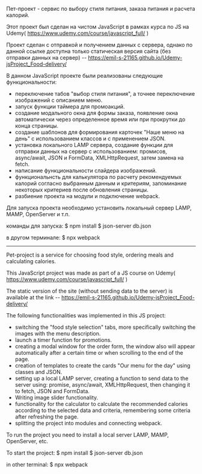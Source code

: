 Пет-проект - сервис по выбору стиля питания,  заказа питания и расчета калорий.

Этот проект был сделан на чистом JavaScript в рамках курса по JS на Udemy( https://www.udemy.com/course/javascript_full/ ) 

Проект сделан с отправкой и получением данных с сервера, однако по данной ссылке доступна только статическая версия сайта (без отправки данных на сервер) -- https://emil-s-21165.github.io/Udemy-jsProject_Food-delivery/ 

В данном JavaScript проекте были реализованы следующие функциональности:
- переключение табов "выбор стиля питания", а точнее переключение изображений с описанием  меню.
- запуск функции таймера для промоакций.
- создание модального окна для формы заказа, появление окна автоматически через определенное время или при прокрутки до конца страницы.
- создание шаблонов для формирования карточек "Наше меню на день" с использованием классов и c применением JSON.
- установка локального LAMP сервера, создание функции для отправки данных на сервер с использованием: промисов, async/await, JSON и FormData, 
  XMLHttpRequest, затем замена на fetch.
- написание функциональности слайдера изображений.
- функциональнсть для калькулятора по расчету рекомендуемых калорий согласно выбранным данным и критериям, 
  запоминание некоторых критериев после обновления страницы.
- разбиение проекта на модули и подключение webpack.

Для запуска проекта необходимо установить локальный сервер LAMP, MAMP, OpenServer и т.п.

команды для запуска:
$ npm install
$ json-server db.json

в другом терминале:
$ npx webpack

-----------------------------------------------------------------------------------------

Pet-project is a service for choosing food style, ordering meals and calculating calories.

This JavaScript project was made as part of a JS course on Udemy( https://www.udemy.com/course/javascript_full/ ) 

The static version of the site (without sending data to the server) is available 
 at the link -- https://emil-s-21165.github.io/Udemy-jsProject_Food-delivery/ 

The following functionalities was implemented in this JS project:
- switching the "food style selection" tabs, more specifically switching the images with the menu description.
- launch a timer function for promotions.
- creating a modal window for the order form, the window also will appear automatically after a certain time or when scrolling to the end of the page.
- creation of templates to create the cards "Our menu for the day" using classes and JSON.
- setting up a local LAMP server, creating a function to send data to the server using: promise, async/await, XMLHttpRequest, 
  then changing it to fetch, JSON and FormData.
- Writing image slider functionality.
- functionality for the calculator to calculate the recommended calories according to the selected data and criteria, 
  remembering some criteria after refreshing the page.
- splitting the project into modules and connecting webpack.

To run the project you need to install a local server LAMP, MAMP, OpenServer, etc.

To start the project:
$ npm install
$ json-server db.json

in other terminal:
$ npx webpack
